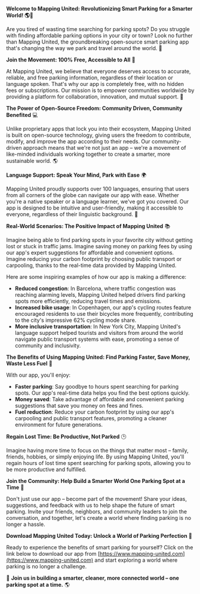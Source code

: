 **Welcome to Mapping United: Revolutionizing Smart Parking for a Smarter World! 🌎🚗**

Are you tired of wasting time searching for parking spots? Do you struggle with finding affordable parking options in your city or town? Look no further than Mapping United, the groundbreaking open-source smart parking app that's changing the way we park and travel around the world. 🌟

**Join the Movement: 100% Free, Accessible to All** 🎉

At Mapping United, we believe that everyone deserves access to accurate, reliable, and free parking information, regardless of their location or language spoken. That's why our app is completely free, with no hidden fees or subscriptions. Our mission is to empower communities worldwide by providing a platform for collaboration, innovation, and mutual support. 🌟

**The Power of Open-Source Freedom: Community Driven, Community Benefited** 💻

Unlike proprietary apps that lock you into their ecosystem, Mapping United is built on open-source technology, giving users the freedom to contribute, modify, and improve the app according to their needs. Our community-driven approach means that we're not just an app – we're a movement of like-minded individuals working together to create a smarter, more sustainable world. 🌎

**Language Support: Speak Your Mind, Park with Ease** 🌍

Mapping United proudly supports over 100 languages, ensuring that users from all corners of the globe can navigate our app with ease. Whether you're a native speaker or a language learner, we've got you covered. Our app is designed to be intuitive and user-friendly, making it accessible to everyone, regardless of their linguistic background. 🌟

**Real-World Scenarios: The Positive Impact of Mapping United** 📚

Imagine being able to find parking spots in your favorite city without getting lost or stuck in traffic jams. Imagine saving money on parking fees by using our app's expert suggestions for affordable and convenient options. Imagine reducing your carbon footprint by choosing public transport or carpooling, thanks to the real-time data provided by Mapping United.

Here are some inspiring examples of how our app is making a difference:

* **Reduced congestion**: In Barcelona, where traffic congestion was reaching alarming levels, Mapping United helped drivers find parking spots more efficiently, reducing travel times and emissions.
* **Increased bike usage**: In Copenhagen, our app's cycling routes feature encouraged residents to use their bicycles more frequently, contributing to the city's impressive 62% cycling mode share.
* **More inclusive transportation**: In New York City, Mapping United's language support helped tourists and visitors from around the world navigate public transport systems with ease, promoting a sense of community and inclusivity.

**The Benefits of Using Mapping United: Find Parking Faster, Save Money, Waste Less Fuel** 💪

With our app, you'll enjoy:

* **Faster parking**: Say goodbye to hours spent searching for parking spots. Our app's real-time data helps you find the best options quickly.
* **Money saved**: Take advantage of affordable and convenient parking suggestions that save you money on fees and fines.
* **Fuel reduction**: Reduce your carbon footprint by using our app's carpooling and public transport features, promoting a cleaner environment for future generations.

**Regain Lost Time: Be Productive, Not Parked** 🕒

Imagine having more time to focus on the things that matter most – family, friends, hobbies, or simply enjoying life. By using Mapping United, you'll regain hours of lost time spent searching for parking spots, allowing you to be more productive and fulfilled.

**Join the Community: Help Build a Smarter World One Parking Spot at a Time** 🌟

Don't just use our app – become part of the movement! Share your ideas, suggestions, and feedback with us to help shape the future of smart parking. Invite your friends, neighbors, and community leaders to join the conversation, and together, let's create a world where finding parking is no longer a hassle.

**Download Mapping United Today: Unlock a World of Parking Perfection** 📲

Ready to experience the benefits of smart parking for yourself? Click on the link below to download our app from [https://www.mapping-united.com](https://www.mapping-united.com) and start exploring a world where parking is no longer a challenge.

🌟 **Join us in building a smarter, cleaner, more connected world – one parking spot at a time.** 🌎